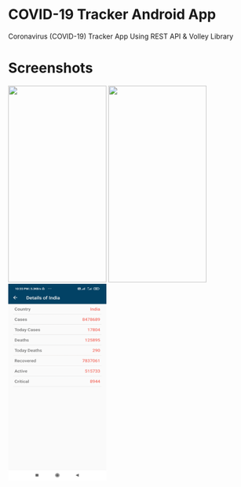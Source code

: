 # COVID-19 Tracker Android App 
Coronavirus (COVID-19) Tracker App Using REST API & Volley Library

# Screenshots 
<p float="left">
 <img src="https://github.com/arsltech/COVID-19Tracker/blob/master/image1.jpg" width="200" height="400" />
<img src="https://github.com/arsltech/COVID-19Tracker/blob/master/image2.jpg" width="200" height="400" />
<img src="https://github.com/subhradipdas92/covid/blob/master/image1%5B1%5D.jpg" width="200" height="400" />

</p>


